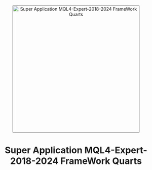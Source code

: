 <p align="center">
<a href="" target="_blank"><img src="https://github.com/prymhdv/MQL4-Expert-2018-2024/blob/main/Screenshot(50).jpg" width="400" alt="Super Application MQL4-Expert-2018-2024 FrameWork Quarts">
</a></p>
<h1 align="center">Super Application MQL4-Expert-2018-2024 FrameWork Quarts</h1>
